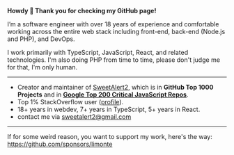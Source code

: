 **Howdy 👋 Thank you for checking my GitHub page!**

I’m a software engineer with over 18 years of experience and comfortable working across the entire web stack including front-end, back-end (Node.js and PHP), and DevOps.

I work primarily with TypeScript, JavaScript, React, and related technologies. I'm also doing PHP from time to time, please don't judge me for that, I'm only human.

---

 - Creator and maintainer of [SweetAlert2](https://github.com/sweetalert2/sweetalert2), which is in **GitHub Top 1000 Projects** and in [**Google Top 200 Critical JavaScript Repos**](https://github.com/ossf/criticality_score). 
 - Top 1% StackOverflow user ([profile](https://stackoverflow.com/users/1331425/limon-monte?tab=profile)).
 - 18+ years in webdev, 7+ years in TypeScript, 5+ years in React.
 - contact me via sweetalert2@gmail.com

---

If for some weird reason, you want to support my work, here's the way: https://github.com/sponsors/limonte
